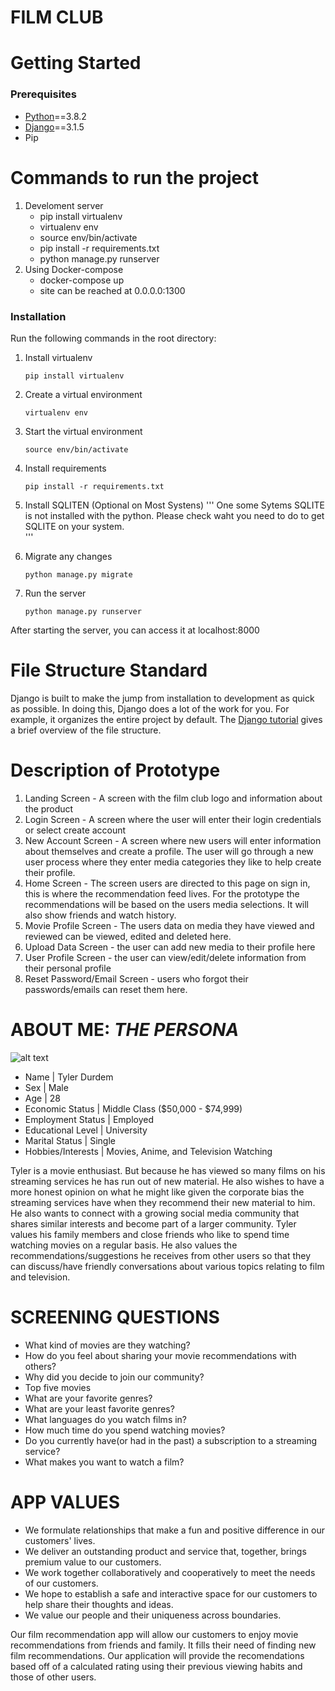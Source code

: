 # **FILM CLUB**

# Getting Started

### Prerequisites

- [Python](https://www.python.org/)==3.8.2
- [Django](https://www.djangoproject.com/)==3.1.5
- Pip

# Commands to run the project
1. Develoment server
    - pip install virtualenv
    - virtualenv env
    - source env/bin/activate
    - pip install -r requirements.txt
    - python manage.py runserver
2. Using Docker-compose
    - docker-compose up
    - site can be reached at 0.0.0.0:1300
### Installation

Run the following commands in the root directory:

1. Install virtualenv
      ```
      pip install virtualenv
      ```
2. Create a virtual environment
      ```
      virtualenv env
      ```
3. Start the virtual environment
      ```
      source env/bin/activate
      ```
4. Install requirements
      ```
      pip install -r requirements.txt
      ```
5. Install SQLITEN (Optional on Most Systens)
    '''
    One some Sytems SQLITE is not installed with the python.
    Please check waht you need to do to get SQLITE on your system.  
    '''

7. Migrate any changes
      ```
      python manage.py migrate
      ```
7. Run the server
      ```
      python manage.py runserver
      ```

After starting the server, you can access it at localhost:8000

# File Structure Standard

Django is built to make the jump from installation to development as quick as possible. In doing this, Django does a lot of the work for you. For example, it organizes the entire project by default. The [Django tutorial](https://docs.djangoproject.com/en/3.1/intro/tutorial01/#creating-a-project) gives a brief overview of the file structure.

# Description of Prototype

1. Landing Screen - A screen with the film club logo and information about the product
2. Login Screen - A screen where the user will enter their login credentials or select create account 
3. New Account Screen - A screen where new users will enter information about  themselves and create a profile. The user will go through a new user process where they enter media categories they like to help create their profile. 
4. Home Screen - The screen users are directed to this page on sign in, this is where the recommendation feed lives. For the prototype the recommendations will be based on the users media selections. It will also show friends and watch history.  
5. Movie Profile Screen - The users data on media they have viewed  and reviewed can be viewed, edited and deleted here.
6. Upload Data Screen - the user can add new media to their profile here
7. User Profile Screen - the user can view/edit/delete information from their personal profile
8. Reset Password/Email Screen - users who forgot their passwords/emails can reset them here.

# ABOUT ME: *THE PERSONA*

![alt text](https://img.freepik.com/free-photo/a-man-in-a-bedroom-at-home-in-front-of-a-laptop-watching-movies-at-night_163305-16739.jpg?size=664&ext=jpg)

- Name              |   Tyler Durdem
- Sex               |   Male
- Age               |   28
- Economic Status   |   Middle Class ($50,000 - $74,999)
- Employment Status |   Employed
- Educational Level |   University
- Marital Status   |   Single
- Hobbies/Interests |   Movies, Anime, and Television Watching

Tyler is a movie enthusiast.  But because he has viewed so many films on his streaming services he has run out of new material.  He also wishes to have a more honest opinion on what he might like given the corporate bias the streaming services have when they recommend their new material to him.  He also wants to connect with a growing social media community that shares similar interests and become part of a larger community. Tyler values his family members and close friends who like to spend time watching movies on a regular basis. He also values the recommendations/suggestions he receives from other users so that they can discuss/have friendly conversations about various topics relating to film and television.  

# SCREENING QUESTIONS
- What kind of movies are they watching?
- How do you feel about sharing your movie recommendations with others?
- Why did you decide to join our community?
- Top five movies
- What are your favorite genres?
- What are your least favorite genres?
- What languages do you watch films in?
- How much time do you spend watching movies?
- Do you currently have(or had in the past) a subscription to a streaming service?
- What makes you want to watch a film?

# APP VALUES
- We formulate relationships that make a fun and positive difference in our customers' lives.
- We deliver an outstanding product and service that, together, brings premium value to our customers.
- We work together collaboratively and cooperatively to meet the needs of our customers.
- We hope to establish a safe and interactive space for our customers to help share their thoughts and ideas.
- We value our people and their uniqueness across boundaries. 

Our film recommendation app will allow our customers to enjoy movie recommendations from friends and family. It fills their need of finding new film recommendations.  Our application will provide the recomendations based off of a calculated rating using their previous viewing habits and those of other users.    
